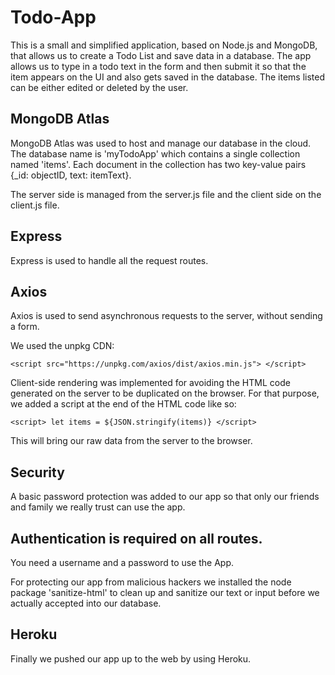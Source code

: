 # Todo-App

This is a small and simplified application, based on Node.js and MongoDB, that allows us to create a Todo List and save data in a database. The app allows us to type in a todo text in the form and then submit it so that the item appears on the UI and also gets saved in the database. The items listed can be either edited or deleted by the user.

## MongoDB Atlas 

MongoDB Atlas was used to host and manage our database in the cloud. The database name is 'myTodoApp' which contains a single collection named 'items'. Each document in the collection has two key-value pairs {_id: objectID, text: itemText}.

The server side is managed from the server.js file and the client side on the client.js file.

## Express 

Express is used to handle all the request routes.

## Axios

Axios is used to send asynchronous requests to the server, without sending a form. 

We used the unpkg CDN:
```
<script src="https://unpkg.com/axios/dist/axios.min.js"> </script>
```

Client-side rendering was implemented for avoiding the HTML code generated on the server to be duplicated on the browser. For that purpose, we added a script at the end of the HTML code like so:

```
<script> let items = ${JSON.stringify(items)} </script>
```
This will bring our raw data from the server to the browser.

## Security

A basic password protection was added to our app so that only our friends and family we really trust can use the app. 

## Authentication is required on all routes. 

You need a username and a password to use the App.

For protecting our app from malicious hackers we installed the node package 'sanitize-html' to clean up and sanitize our text or input before we actually accepted into our database.

## Heroku

Finally we pushed our app up to the web by using Heroku.
